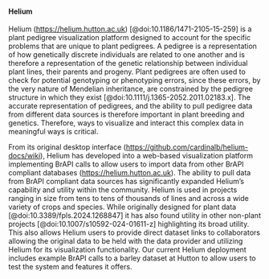 #### Helium

<!-- Paul S -->
Helium (<https://helium.hutton.ac.uk>) [@doi:10.1186/1471-2105-15-259] is a plant pedigree visualization platform designed to account for the specific problems that are unique to plant pedigrees. A pedigree is a representation of how genetically discrete individuals are related to one another and is therefore a representation of the genetic relationship between individual plant lines, their parents and progeny. Plant pedigrees are often used to check for potential genotyping or phenotyping errors, since these errors, by the very nature of Mendelian inheritance, are constrained by the pedigree structure in which they exist [@doi:10.1111/j.1365-2052.2011.02183.x]. The accurate representation of pedigrees, and the ability to pull pedigree data from different data sources is therefore important in plant breeding and genetics. Therefore, ways to visualize and interact this complex data in meaningful ways is critical.

From its original desktop interface (<https://github.com/cardinalb/helium-docs/wiki>), Helium has developed into a web-based visualization platform implementing BrAPI calls to allow users to import data from other BrAPI compliant databases (<https://helium.hutton.ac.uk>). The ability to pull data from BrAPI compliant data sources has significantly expanded Helium’s capability and utility within the community. Helium is used in projects ranging in size from tens to tens of thousands of lines and across a wide variety of crops and species. While originally designed for plant data [@doi:10.3389/fpls.2024.1268847] it has also found utility in other non-plant projects [@doi:10.1007/s10592-024-01611-z] highlighting its broad utility. This also allows Helium users to provide direct dataset links to collaborators allowing the original data to be held with the data provider and utilizing Helium for its visualization functionality. Our current Helium deployment includes example BrAPI calls to a barley dataset at Hutton to allow users to test the system and features it offers. 
